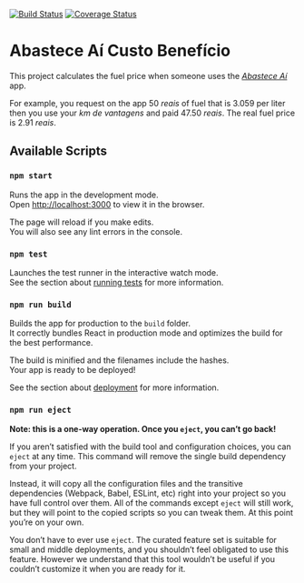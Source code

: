 [![Build Status](https://travis-ci.org/nolleto/abastece-ai-custo-beneficio-app.svg?branch=master)](https://travis-ci.org/nolleto/abastece-ai-custo-beneficio-app)
[![Coverage Status](https://coveralls.io/repos/github/nolleto/abastece-ai-custo-beneficio-app/badge.svg?branch=add-coveralls)](https://coveralls.io/github/nolleto/abastece-ai-custo-beneficio-app?branch=add-coveralls)

# Abastece Aí Custo Benefício

This project calculates the fuel price when someone uses the _[Abastece Aí](https://www.kmdevantagens.com.br/wps/portal/Applications/MarketPlace/produto/abasteceai-1306/507)_ app.

For example, you request on the app 50 _reais_ of fuel that is 3.059 per liter then you use your _km de vantagens_ and paid 47.50 _reais_. The real fuel price is 2.91 _reais_.

## Available Scripts

### `npm start`

Runs the app in the development mode.<br>
Open [http://localhost:3000](http://localhost:3000) to view it in the browser.

The page will reload if you make edits.<br>
You will also see any lint errors in the console.

### `npm test`

Launches the test runner in the interactive watch mode.<br>
See the section about [running tests](https://facebook.github.io/create-react-app/docs/running-tests) for more information.

### `npm run build`

Builds the app for production to the `build` folder.<br>
It correctly bundles React in production mode and optimizes the build for the best performance.

The build is minified and the filenames include the hashes.<br>
Your app is ready to be deployed!

See the section about [deployment](https://facebook.github.io/create-react-app/docs/deployment) for more information.

### `npm run eject`

**Note: this is a one-way operation. Once you `eject`, you can’t go back!**

If you aren’t satisfied with the build tool and configuration choices, you can `eject` at any time. This command will remove the single build dependency from your project.

Instead, it will copy all the configuration files and the transitive dependencies (Webpack, Babel, ESLint, etc) right into your project so you have full control over them. All of the commands except `eject` will still work, but they will point to the copied scripts so you can tweak them. At this point you’re on your own.

You don’t have to ever use `eject`. The curated feature set is suitable for small and middle deployments, and you shouldn’t feel obligated to use this feature. However we understand that this tool wouldn’t be useful if you couldn’t customize it when you are ready for it.
